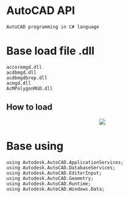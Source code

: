 # AutoCAD API
    AutoCAD programming in C# language

# Base load file .dll
    accoremgd.dll
    acdbmgd.dll
    acdbmgdbrep.dll
    acmgd.dll
    AcMPolygonMGD.dll
## How to load
<p align="middle">
  <img src="./AutoCAD-API/loadReferences.gif">
</p>

# Base using
    using Autodesk.AutoCAD.ApplicationServices;
    using Autodesk.AutoCAD.DatabaseServices;
    using Autodesk.AutoCAD.EditorInput;
    using Autodesk.AutoCAD.Geometry;
    using Autodesk.AutoCAD.Runtime;
    using Autodesk.AutoCAD.Windows.Data;
